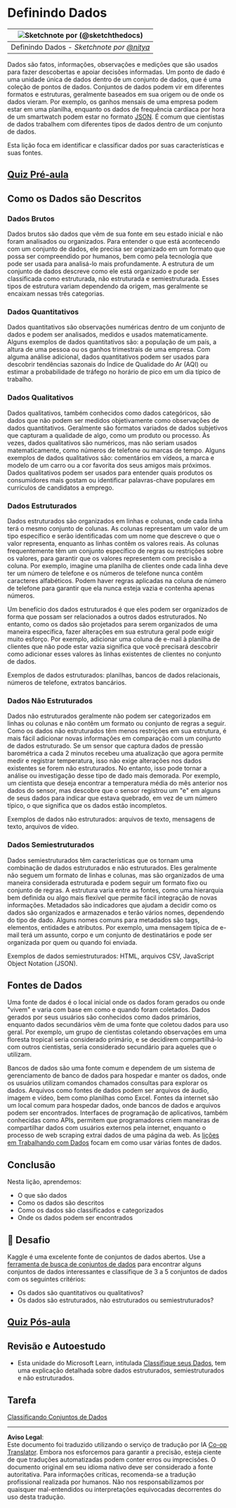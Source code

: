 <!--
CO_OP_TRANSLATOR_METADATA:
{
  "original_hash": "1228edf3572afca7d7cdcd938b6b4984",
  "translation_date": "2025-09-04T17:50:28+00:00",
  "source_file": "1-Introduction/03-defining-data/README.md",
  "language_code": "br"
}
-->
# Definindo Dados

|![ Sketchnote por [(@sketchthedocs)](https://sketchthedocs.dev) ](../../sketchnotes/03-DefiningData.png)|
|:---:|
|Definindo Dados - _Sketchnote por [@nitya](https://twitter.com/nitya)_ |

Dados são fatos, informações, observações e medições que são usados para fazer descobertas e apoiar decisões informadas. Um ponto de dado é uma unidade única de dados dentro de um conjunto de dados, que é uma coleção de pontos de dados. Conjuntos de dados podem vir em diferentes formatos e estruturas, geralmente baseados em sua origem ou de onde os dados vieram. Por exemplo, os ganhos mensais de uma empresa podem estar em uma planilha, enquanto os dados de frequência cardíaca por hora de um smartwatch podem estar no formato [JSON](https://stackoverflow.com/a/383699). É comum que cientistas de dados trabalhem com diferentes tipos de dados dentro de um conjunto de dados.

Esta lição foca em identificar e classificar dados por suas características e suas fontes.

## [Quiz Pré-aula](https://purple-hill-04aebfb03.1.azurestaticapps.net/quiz/4)

## Como os Dados são Descritos

### Dados Brutos
Dados brutos são dados que vêm de sua fonte em seu estado inicial e não foram analisados ou organizados. Para entender o que está acontecendo com um conjunto de dados, ele precisa ser organizado em um formato que possa ser compreendido por humanos, bem como pela tecnologia que pode ser usada para analisá-lo mais profundamente. A estrutura de um conjunto de dados descreve como ele está organizado e pode ser classificada como estruturada, não estruturada e semiestruturada. Esses tipos de estrutura variam dependendo da origem, mas geralmente se encaixam nessas três categorias.

### Dados Quantitativos
Dados quantitativos são observações numéricas dentro de um conjunto de dados e podem ser analisados, medidos e usados matematicamente. Alguns exemplos de dados quantitativos são: a população de um país, a altura de uma pessoa ou os ganhos trimestrais de uma empresa. Com alguma análise adicional, dados quantitativos podem ser usados para descobrir tendências sazonais do Índice de Qualidade do Ar (AQI) ou estimar a probabilidade de tráfego no horário de pico em um dia típico de trabalho.

### Dados Qualitativos
Dados qualitativos, também conhecidos como dados categóricos, são dados que não podem ser medidos objetivamente como observações de dados quantitativos. Geralmente são formatos variados de dados subjetivos que capturam a qualidade de algo, como um produto ou processo. Às vezes, dados qualitativos são numéricos, mas não seriam usados matematicamente, como números de telefone ou marcas de tempo. Alguns exemplos de dados qualitativos são: comentários em vídeos, a marca e modelo de um carro ou a cor favorita dos seus amigos mais próximos. Dados qualitativos podem ser usados para entender quais produtos os consumidores mais gostam ou identificar palavras-chave populares em currículos de candidatos a emprego.

### Dados Estruturados
Dados estruturados são organizados em linhas e colunas, onde cada linha terá o mesmo conjunto de colunas. As colunas representam um valor de um tipo específico e serão identificadas com um nome que descreve o que o valor representa, enquanto as linhas contêm os valores reais. As colunas frequentemente têm um conjunto específico de regras ou restrições sobre os valores, para garantir que os valores representem com precisão a coluna. Por exemplo, imagine uma planilha de clientes onde cada linha deve ter um número de telefone e os números de telefone nunca contêm caracteres alfabéticos. Podem haver regras aplicadas na coluna de número de telefone para garantir que ela nunca esteja vazia e contenha apenas números.

Um benefício dos dados estruturados é que eles podem ser organizados de forma que possam ser relacionados a outros dados estruturados. No entanto, como os dados são projetados para serem organizados de uma maneira específica, fazer alterações em sua estrutura geral pode exigir muito esforço. Por exemplo, adicionar uma coluna de e-mail à planilha de clientes que não pode estar vazia significa que você precisará descobrir como adicionar esses valores às linhas existentes de clientes no conjunto de dados.

Exemplos de dados estruturados: planilhas, bancos de dados relacionais, números de telefone, extratos bancários.

### Dados Não Estruturados
Dados não estruturados geralmente não podem ser categorizados em linhas ou colunas e não contêm um formato ou conjunto de regras a seguir. Como os dados não estruturados têm menos restrições em sua estrutura, é mais fácil adicionar novas informações em comparação com um conjunto de dados estruturado. Se um sensor que captura dados de pressão barométrica a cada 2 minutos recebeu uma atualização que agora permite medir e registrar temperatura, isso não exige alterações nos dados existentes se forem não estruturados. No entanto, isso pode tornar a análise ou investigação desse tipo de dado mais demorada. Por exemplo, um cientista que deseja encontrar a temperatura média do mês anterior nos dados do sensor, mas descobre que o sensor registrou um "e" em alguns de seus dados para indicar que estava quebrado, em vez de um número típico, o que significa que os dados estão incompletos.

Exemplos de dados não estruturados: arquivos de texto, mensagens de texto, arquivos de vídeo.

### Dados Semiestruturados
Dados semiestruturados têm características que os tornam uma combinação de dados estruturados e não estruturados. Eles geralmente não seguem um formato de linhas e colunas, mas são organizados de uma maneira considerada estruturada e podem seguir um formato fixo ou conjunto de regras. A estrutura varia entre as fontes, como uma hierarquia bem definida ou algo mais flexível que permite fácil integração de novas informações. Metadados são indicadores que ajudam a decidir como os dados são organizados e armazenados e terão vários nomes, dependendo do tipo de dado. Alguns nomes comuns para metadados são tags, elementos, entidades e atributos. Por exemplo, uma mensagem típica de e-mail terá um assunto, corpo e um conjunto de destinatários e pode ser organizada por quem ou quando foi enviada.

Exemplos de dados semiestruturados: HTML, arquivos CSV, JavaScript Object Notation (JSON).

## Fontes de Dados

Uma fonte de dados é o local inicial onde os dados foram gerados ou onde "vivem" e varia com base em como e quando foram coletados. Dados gerados por seus usuários são conhecidos como dados primários, enquanto dados secundários vêm de uma fonte que coletou dados para uso geral. Por exemplo, um grupo de cientistas coletando observações em uma floresta tropical seria considerado primário, e se decidirem compartilhá-lo com outros cientistas, seria considerado secundário para aqueles que o utilizam.

Bancos de dados são uma fonte comum e dependem de um sistema de gerenciamento de banco de dados para hospedar e manter os dados, onde os usuários utilizam comandos chamados consultas para explorar os dados. Arquivos como fontes de dados podem ser arquivos de áudio, imagem e vídeo, bem como planilhas como Excel. Fontes da internet são um local comum para hospedar dados, onde bancos de dados e arquivos podem ser encontrados. Interfaces de programação de aplicativos, também conhecidas como APIs, permitem que programadores criem maneiras de compartilhar dados com usuários externos pela internet, enquanto o processo de web scraping extrai dados de uma página da web. As [lições em Trabalhando com Dados](../../../../../../../../../2-Working-With-Data) focam em como usar várias fontes de dados.

## Conclusão

Nesta lição, aprendemos:

- O que são dados
- Como os dados são descritos
- Como os dados são classificados e categorizados
- Onde os dados podem ser encontrados

## 🚀 Desafio

Kaggle é uma excelente fonte de conjuntos de dados abertos. Use a [ferramenta de busca de conjuntos de dados](https://www.kaggle.com/datasets) para encontrar alguns conjuntos de dados interessantes e classifique de 3 a 5 conjuntos de dados com os seguintes critérios:

- Os dados são quantitativos ou qualitativos?
- Os dados são estruturados, não estruturados ou semiestruturados?

## [Quiz Pós-aula](https://ff-quizzes.netlify.app/en/ds/)

## Revisão e Autoestudo

- Esta unidade do Microsoft Learn, intitulada [Classifique seus Dados](https://docs.microsoft.com/en-us/learn/modules/choose-storage-approach-in-azure/2-classify-data), tem uma explicação detalhada sobre dados estruturados, semiestruturados e não estruturados.

## Tarefa

[Classificando Conjuntos de Dados](assignment.md)

---

**Aviso Legal**:  
Este documento foi traduzido utilizando o serviço de tradução por IA [Co-op Translator](https://github.com/Azure/co-op-translator). Embora nos esforcemos para garantir a precisão, esteja ciente de que traduções automatizadas podem conter erros ou imprecisões. O documento original em seu idioma nativo deve ser considerado a fonte autoritativa. Para informações críticas, recomenda-se a tradução profissional realizada por humanos. Não nos responsabilizamos por quaisquer mal-entendidos ou interpretações equivocadas decorrentes do uso desta tradução.